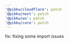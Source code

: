 ```yaml
---
'@pikku/cloudflare': patch
'@pikku/next': patch
'@pikku/ws': patch
'@pikku/core': patch
---
```


fix: fixing some import issues
